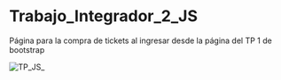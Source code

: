 # Trabajo_Integrador_2_JS
Página para la compra de tickets al ingresar desde la página del TP 1 de bootstrap

![TP_JS_](https://github.com/Lucheeta/Trabajo_Integrador_2_JS/assets/129422397/015878e3-5c5e-4d3d-a766-eb3fe4af8aa0)

